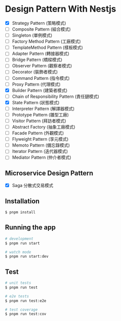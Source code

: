 Design Pattern With Nestjs
===

- [x] Strategy Pattern (策略模式)
- [ ] Composite Pattern (組合模式)
- [ ] Singleton (單例模式)
- [ ] Factory Method Pattern (工廠模式)
- [ ] TemplateMethod Pattern (樣板模式)
- [ ] Adapter Pattern (轉接器模式)
- [ ] Bridge Pattern (橋樑模式)
- [ ] Observer Pattern (觀察者模式)
- [ ] Decorator (裝飾者模式)
- [ ] Command Pattern (指令模式)
- [ ] Proxy Pattern (代理模式)
- [x] Builder Pattern (建築者模式)
- [ ] Chain of Responsibility Pattern (責任鏈模式)
- [x] State Pattern (狀態模式)
- [ ] Interpreter Pattern (解譯器模式)
- [ ] Prototype Pattern (雛型工廠)
- [ ] Visitor Pattern (拜訪者模式)
- [ ] Abstract Factory (抽象工廠模式)
- [ ] Facade Pattern (外觀模式)
- [ ] Flyweight Pattern (享元模式)
- [ ] Memoto Pattern (備忘錄模式)
- [ ] Iterator Pattern (迭代器模式)
- [ ] Mediator Pattern (仲介者模式)

## Microservice Design Pattern

- [x] Saga 分散式交易模式


## Installation

```bash
$ pnpm install
```

## Running the app

```bash
# development
$ pnpm run start

# watch mode
$ pnpm run start:dev

```

## Test

```bash
# unit tests
$ pnpm run test

# e2e tests
$ pnpm run test:e2e

# test coverage
$ pnpm run test:cov
```
